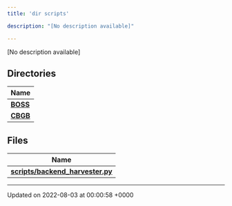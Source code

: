 ```yaml
---
title: 'dir scripts'

description: "[No description available]"

---
```







[No description available]

## Directories

| Name           |
| -------------- |
| **[BOSS](/documentation/code/gambit_sphinx/files/dir_a055ade02c56836e12b4f6105a480c7c/#dir-boss)**  |
| **[CBGB](/documentation/code/gambit_sphinx/files/dir_f122213e80210640002f534ffbcde7b3/#dir-cbgb)**  |

## Files

| Name           |
| -------------- |
| **[scripts/backend_harvester.py](/documentation/code/gambit_sphinx/files/backend__harvester_8py/#file-backend-harvester.py)**  |






-------------------------------

Updated on 2022-08-03 at 00:00:58 +0000
